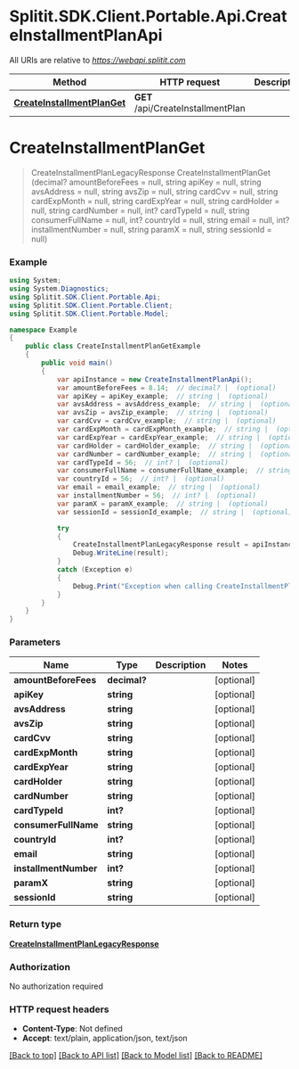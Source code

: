 # Splitit.SDK.Client.Portable.Api.CreateInstallmentPlanApi

All URIs are relative to *https://webapi.splitit.com*

Method | HTTP request | Description
------------- | ------------- | -------------
[**CreateInstallmentPlanGet**](CreateInstallmentPlanApi.md#createinstallmentplanget) | **GET** /api/CreateInstallmentPlan | 


<a name="createinstallmentplanget"></a>
# **CreateInstallmentPlanGet**
> CreateInstallmentPlanLegacyResponse CreateInstallmentPlanGet (decimal? amountBeforeFees = null, string apiKey = null, string avsAddress = null, string avsZip = null, string cardCvv = null, string cardExpMonth = null, string cardExpYear = null, string cardHolder = null, string cardNumber = null, int? cardTypeId = null, string consumerFullName = null, int? countryId = null, string email = null, int? installmentNumber = null, string paramX = null, string sessionId = null)



### Example
```csharp
using System;
using System.Diagnostics;
using Splitit.SDK.Client.Portable.Api;
using Splitit.SDK.Client.Portable.Client;
using Splitit.SDK.Client.Portable.Model;

namespace Example
{
    public class CreateInstallmentPlanGetExample
    {
        public void main()
        {
            var apiInstance = new CreateInstallmentPlanApi();
            var amountBeforeFees = 8.14;  // decimal? |  (optional) 
            var apiKey = apiKey_example;  // string |  (optional) 
            var avsAddress = avsAddress_example;  // string |  (optional) 
            var avsZip = avsZip_example;  // string |  (optional) 
            var cardCvv = cardCvv_example;  // string |  (optional) 
            var cardExpMonth = cardExpMonth_example;  // string |  (optional) 
            var cardExpYear = cardExpYear_example;  // string |  (optional) 
            var cardHolder = cardHolder_example;  // string |  (optional) 
            var cardNumber = cardNumber_example;  // string |  (optional) 
            var cardTypeId = 56;  // int? |  (optional) 
            var consumerFullName = consumerFullName_example;  // string |  (optional) 
            var countryId = 56;  // int? |  (optional) 
            var email = email_example;  // string |  (optional) 
            var installmentNumber = 56;  // int? |  (optional) 
            var paramX = paramX_example;  // string |  (optional) 
            var sessionId = sessionId_example;  // string |  (optional) 

            try
            {
                CreateInstallmentPlanLegacyResponse result = apiInstance.CreateInstallmentPlanGet(amountBeforeFees, apiKey, avsAddress, avsZip, cardCvv, cardExpMonth, cardExpYear, cardHolder, cardNumber, cardTypeId, consumerFullName, countryId, email, installmentNumber, paramX, sessionId);
                Debug.WriteLine(result);
            }
            catch (Exception e)
            {
                Debug.Print("Exception when calling CreateInstallmentPlanApi.CreateInstallmentPlanGet: " + e.Message );
            }
        }
    }
}
```

### Parameters

Name | Type | Description  | Notes
------------- | ------------- | ------------- | -------------
 **amountBeforeFees** | **decimal?**|  | [optional] 
 **apiKey** | **string**|  | [optional] 
 **avsAddress** | **string**|  | [optional] 
 **avsZip** | **string**|  | [optional] 
 **cardCvv** | **string**|  | [optional] 
 **cardExpMonth** | **string**|  | [optional] 
 **cardExpYear** | **string**|  | [optional] 
 **cardHolder** | **string**|  | [optional] 
 **cardNumber** | **string**|  | [optional] 
 **cardTypeId** | **int?**|  | [optional] 
 **consumerFullName** | **string**|  | [optional] 
 **countryId** | **int?**|  | [optional] 
 **email** | **string**|  | [optional] 
 **installmentNumber** | **int?**|  | [optional] 
 **paramX** | **string**|  | [optional] 
 **sessionId** | **string**|  | [optional] 

### Return type

[**CreateInstallmentPlanLegacyResponse**](CreateInstallmentPlanLegacyResponse.md)

### Authorization

No authorization required

### HTTP request headers

 - **Content-Type**: Not defined
 - **Accept**: text/plain, application/json, text/json

[[Back to top]](#) [[Back to API list]](../README.md#documentation-for-api-endpoints) [[Back to Model list]](../README.md#documentation-for-models) [[Back to README]](../README.md)

